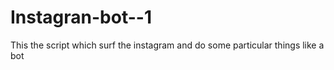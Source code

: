 # Instagran-bot--1
This the script which surf the instagram and do some particular things like a bot
